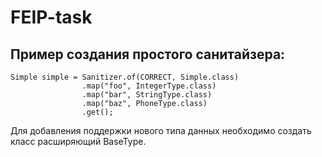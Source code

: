 # FEIP-task
## Пример создания простого санитайзера:
```
Simple simple = Sanitizer.of(CORRECT, Simple.class)
                .map("foo", IntegerType.class)
                .map("bar", StringType.class)
                .map("baz", PhoneType.class)
                .get();
```
Для добавления поддержки нового типа данных необходимо создать класс расширяющий BaseType.
